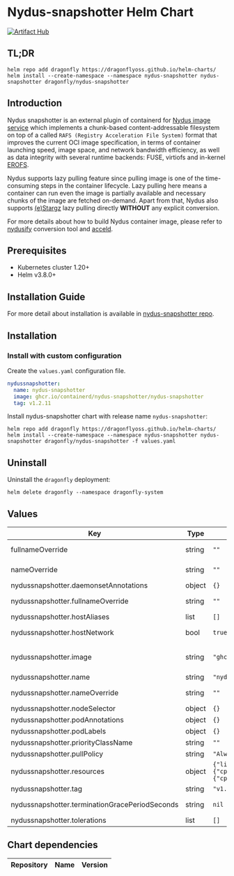 # Nydus-snapshotter Helm Chart

[![Artifact Hub](https://img.shields.io/endpoint?url=https://artifacthub.io/badge/repository/dragonfly)](https://artifacthub.io/packages/search?repo=dragonfly)

## TL;DR

```shell
helm repo add dragonfly https://dragonflyoss.github.io/helm-charts/
helm install --create-namespace --namespace nydus-snapshotter nydus-snapshotter dragonfly/nydus-snapshotter
```

## Introduction

Nydus snapshotter is an external plugin of containerd for [Nydus image service](https://nydus.dev) which implements a chunk-based content-addressable filesystem on top of a called `RAFS (Registry Acceleration File System)` format that improves the current OCI image specification, in terms of container launching speed, image space, and network bandwidth efficiency, as well as data integrity with several runtime backends: FUSE, virtiofs and in-kernel [EROFS](https://www.kernel.org/doc/html/latest/filesystems/erofs.html).

Nydus supports lazy pulling feature since pulling image is one of the time-consuming steps in the container lifecycle. Lazy pulling here means a container can run even the image is partially available and necessary chunks of the image are fetched on-demand. Apart from that, Nydus also supports [(e)Stargz](https://github.com/containerd/stargz-snapshotter) lazy pulling directly **WITHOUT** any explicit conversion.

For more details about how to build Nydus container image, please refer to [nydusify](https://github.com/dragonflyoss/image-service/blob/master/docs/nydusify.md) conversion tool and [acceld](https://github.com/goharbor/acceleration-service).

## Prerequisites

- Kubernetes cluster 1.20+
- Helm v3.8.0+

## Installation Guide

For more detail about installation is available in [nydus-snapshotter repo](https://github.com/containerd/nydus-snapshotter).

## Installation

### Install with custom configuration

Create the `values.yaml` configuration file.

```yaml
nydussnapshotter:
  name: nydus-snapshotter
  image: ghcr.io/containerd/nydus-snapshotter/nydus-snapshotter
  tag: v1.2.11
```
Install nydus-snapshotter chart with release name `nydus-snapshotter`:

```shell
helm repo add dragonfly https://dragonflyoss.github.io/helm-charts/
helm install --create-namespace --namespace nydus-snapshotter nydus-snapshotter dragonfly/nydus-snapshotter -f values.yaml
```

## Uninstall

Uninstall the `dragonfly` deployment:

```shell
helm delete dragonfly --namespace dragonfly-system
```

## Values

| Key | Type | Default | Description |
|-----|------|---------|-------------|
| fullnameOverride | string | `""` | Override nydus-snapshotter fullname |
| nameOverride | string | `""` | Override nydus-snapshotter name |
| nydussnapshotter.daemonsetAnnotations | object | `{}` | Daemonset annotations |
| nydussnapshotter.fullnameOverride | string | `""` | Override nydus-snapshotter fullname |
| nydussnapshotter.hostAliases | list | `[]` | Host Aliases |
| nydussnapshotter.hostNetwork | bool | `true` | Let nydus-snapshotter run in host network |
| nydussnapshotter.image | string | `"ghcr.io/liubin/nydus-snapshotter"` | Image repository image: ghcr.io/containerd/nydus-snapshotter/nydus-snapshotter |
| nydussnapshotter.name | string | `"nydus-snapshotter"` | nydus-snapshotter name |
| nydussnapshotter.nameOverride | string | `""` | Override nydus-snapshotter name |
| nydussnapshotter.nodeSelector | object | `{}` | Node labels for pod assignment |
| nydussnapshotter.podAnnotations | object | `{}` | Pod annotations |
| nydussnapshotter.podLabels | object | `{}` | Pod labels |
| nydussnapshotter.priorityClassName | string | `""` | Pod priorityClassName |
| nydussnapshotter.pullPolicy | string | `"Always"` | Image pull policy |
| nydussnapshotter.resources | object | `{"limits":{"cpu":"2","memory":"2Gi"},"requests":{"cpu":"0","memory":"0"}}` | Pod resource requests and limits |
| nydussnapshotter.tag | string | `"v1.2.11"` | Image tag |
| nydussnapshotter.terminationGracePeriodSeconds | string | `nil` | Pod terminationGracePeriodSeconds |
| nydussnapshotter.tolerations | list | `[]` | List of node taints to tolerate |

## Chart dependencies

| Repository | Name | Version |
|------------|------|---------|
